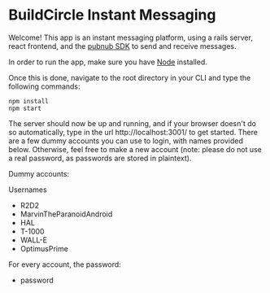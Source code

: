 # BuildCircle Instant Messaging

Welcome! This app is an instant messaging platform, using a rails server, react frontend, and the [pubnub SDK](https://www.pubnub.com/) to send and receive messages.

In order to run the app, make sure you have [Node](https://nodejs.org/en/) installed.

Once this is done, navigate to the root directory in your CLI and type the following commands:

```
npm install
npm start
```

The server should now be up and running, and if your browser doesn't do so automatically, type in the url http://localhost:3001/ to get started. There are a few dummy accounts you can use to login, with names provided below. Otherwise, feel free to make a new account (note: please do not use a real password, as passwords are stored in plaintext).

Dummy accounts:

Usernames
- R2D2
- MarvinTheParanoidAndroid
- HAL
- T-1000
- WALL-E
- OptimusPrime

For every account, the password:
- password
